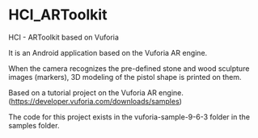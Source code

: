 # HCI_ARToolkit
HCI - ARToolkit based on Vuforia

It is an Android application based on the Vuforia AR engine.

When the camera recognizes the pre-defined stone and wood sculpture images (markers), 3D modeling of the pistol shape is printed on them.

Based on a tutorial project on the Vuforia AR engine.
(https://developer.vuforia.com/downloads/samples)

The code for this project exists in the vuforia-sample-9-6-3 folder in the samples folder.
